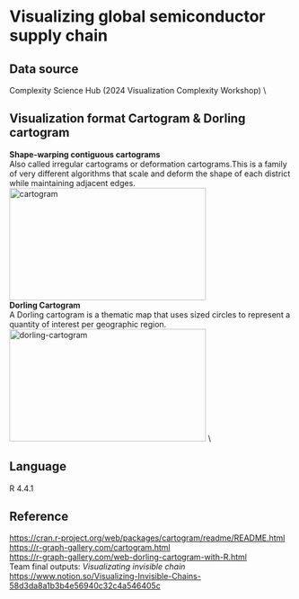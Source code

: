 # Visualizing global semiconductor supply chain
## Data source 
Complexity Science Hub (2024 Visualization Complexity Workshop) \
## Visualization format Cartogram & Dorling cartogram 
**Shape-warping contiguous cartograms** \
Also called irregular cartograms or deformation cartograms.This is a family of very different algorithms that scale and deform the shape of each district while maintaining adjacent edges.\
<img src="https://upload.wikimedia.org/wikipedia/commons/d/d1/PaullHennig2016WorldMap.OAha.CC-BY-4.0.jpg" alt="cartogram" style="height: 200px; width:350px;"/> \
**Dorling Cartogram** \
A Dorling cartogram is a thematic map that uses sized circles to represent a quantity of interest per geographic region.\
<img src="https://vega.github.io/vega/examples/img/dorling-cartogram.png" alt="dorling-cartogram" style="height: 200px; width:350px;"/> \
## Language
R 4.4.1
## Reference
https://cran.r-project.org/web/packages/cartogram/readme/README.html \
https://r-graph-gallery.com/cartogram.html \
https://r-graph-gallery.com/web-dorling-cartogram-with-R.html \
Team final outputs: *Visualizating invisible chain* https://www.notion.so/Visualizing-Invisible-Chains-58d3da8a1b3b4e56940c32c4a546405c

